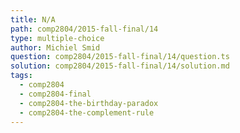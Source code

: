 ```yaml
---
title: N/A
path: comp2804/2015-fall-final/14
type: multiple-choice
author: Michiel Smid
question: comp2804/2015-fall-final/14/question.ts
solution: comp2804/2015-fall-final/14/solution.md
tags:
  - comp2804
  - comp2804-final
  - comp2804-the-birthday-paradox
  - comp2804-the-complement-rule
---
```

